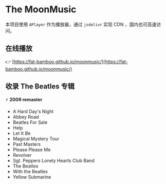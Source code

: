 # The MoonMusic

本项目使用 `APlayer` 作为播放器，通过 `jsdelivr` 实现 CDN ，国内也可高速访问。

## 在线播放

:point_right: [https://fat-bamboo.github.io/moonmusic/](https://fat-bamboo.github.io/moonmusic/)

## 收录 The Beatles 专辑

:zap: **2009 remaster**

- A Hard Day's Night
- Abbey Road
- Beatles For Sale
- Help
- Let It Be
- Magical Mystery Tour
- Past Masters
- Please Please Me
- Revolver
- Sgt. Peppers Lonely Hearts Club Band
- The Beatles
- With the Beatles
- Yellow Submarine
